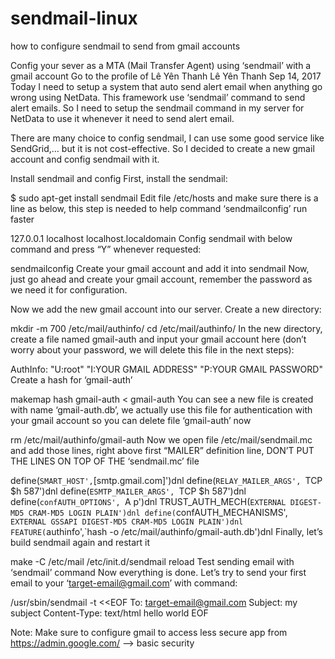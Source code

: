 # sendmail-linux
how to configure sendmail to send from gmail accounts

Config your sever as a MTA (Mail Transfer Agent) using ‘sendmail’ with a gmail account
Go to the profile of Lê Yên Thanh
Lê Yên Thanh
Sep 14, 2017
Today I need to setup a system that auto send alert email when anything go wrong using NetData. This framework use ‘sendmail’ command to send alert emails. So I need to setup the sendmail command in my server for NetData to use it whenever it need to send alert email.

There are many choice to config sendmail, I can use some good service like SendGrid,… but it is not cost-effective. So I decided to create a new gmail account and config sendmail with it.

Install sendmail and config
First, install the sendmail:

$ sudo apt-get install sendmail
Edit file /etc/hosts and make sure there is a line as below, this step is needed to help command ‘sendmailconfig’ run faster

127.0.0.1       localhost localhost.localdomain <your hostname>
Config sendmail with below command and press “Y” whenever requested:

sendmailconfig
Create your gmail account and add it into sendmail
Now, just go ahead and create your gmail account, remember the password as we need it for configuration.

Now we add the new gmail account into our server. Create a new directory:

mkdir -m 700 /etc/mail/authinfo/
cd /etc/mail/authinfo/
In the new directory, create a file named gmail-auth and input your gmail account here (don’t worry about your password, we will delete this file in the next steps):

AuthInfo: "U:root" "I:YOUR GMAIL ADDRESS" "P:YOUR GMAIL PASSWORD"
Create a hash for ‘gmail-auth’

makemap hash gmail-auth < gmail-auth
You can see a new file is created with name ‘gmail-auth.db’, we actually use this file for authentication with your gmail account so you can delete file ‘gmail-auth’ now

rm /etc/mail/authinfo/gmail-auth
Now we open file /etc/mail/sendmail.mc and add those lines, right above first “MAILER” definition line, DON’T PUT THE LINES ON TOP OF THE ‘sendmail.mc’ file

define(`SMART_HOST',`[smtp.gmail.com]')dnl
define(`RELAY_MAILER_ARGS', `TCP $h 587')dnl
define(`ESMTP_MAILER_ARGS', `TCP $h 587')dnl
define(`confAUTH_OPTIONS', `A p')dnl
TRUST_AUTH_MECH(`EXTERNAL DIGEST-MD5 CRAM-MD5 LOGIN PLAIN')dnl
define(`confAUTH_MECHANISMS', `EXTERNAL GSSAPI DIGEST-MD5 CRAM-MD5 LOGIN PLAIN')dnl
FEATURE(`authinfo',`hash -o /etc/mail/authinfo/gmail-auth.db')dnl
Finally, let’s build sendmail again and restart it

make -C /etc/mail
/etc/init.d/sendmail reload
Test sending email with ‘sendmail’ command
Now everything is done. Let’s try to send your first email to your ‘target-email@gmail.com’ with command:

/usr/sbin/sendmail -t <<EOF
To: target-email@gmail.com
Subject: my subject
Content-Type: text/html
hello world
EOF


Note: Make sure to configure gmail to access less secure app from https://admin.google.com/ --> basic security
